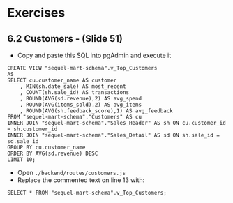 # Exercises
## 6.2 Customers - (Slide 51)

- Copy and paste this SQL into pgAdmin and execute it
  
```
CREATE VIEW "sequel-mart-schema".v_Top_Customers
AS
SELECT cu.customer_name AS customer
	, MIN(sh.date_sale) AS most_recent
	, COUNT(sh.sale_id) AS transactions
	, ROUND(AVG(sd.revenue),2) AS avg_spend
	, ROUND(AVG(items_sold),2) AS avg_items
	, ROUND(AVG(sh.feedback_score),1) AS avg_feedback
FROM "sequel-mart-schema"."Customers" AS cu
INNER JOIN "sequel-mart-schema"."Sales_Header" AS sh ON cu.customer_id = sh.customer_id
INNER JOIN "sequel-mart-schema"."Sales_Detail" AS sd ON sh.sale_id = sd.sale_id
GROUP BY cu.customer_name
ORDER BY AVG(sd.revenue) DESC
LIMIT 10;
```

- Open `./backend/routes/customers.js`
- Replace the commented text on line 13 with:

```
SELECT * FROM "sequel-mart-schema".v_Top_Customers;
```
